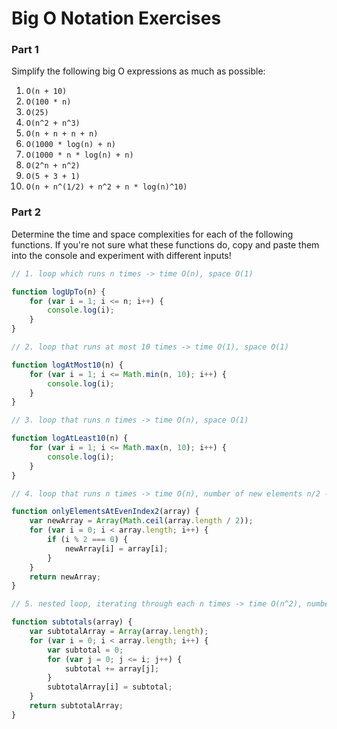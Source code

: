 # Big O Notation Exercises

### Part 1

Simplify the following big O expressions as much as possible:

1. `O(n + 10)`
2. `O(100 * n)`
3. `O(25)`
4. `O(n^2 + n^3)`
5. `O(n + n + n + n)`
6. `O(1000 * log(n) + n)`
7. `O(1000 * n * log(n) + n)`
8. `O(2^n + n^2)`
9. `O(5 + 3 + 1)`
10. `O(n + n^(1/2) + n^2 + n * log(n)^10)`

### Part 2

Determine the time and space complexities for each of the following functions. If you're not sure what these functions do, copy and paste them into the console and experiment with different inputs!


```js
// 1. loop which runs n times -> time O(n), space O(1)

function logUpTo(n) {
    for (var i = 1; i <= n; i++) {
        console.log(i);
    }
}

// 2. loop that runs at most 10 times -> time O(1), space O(1)

function logAtMost10(n) {
    for (var i = 1; i <= Math.min(n, 10); i++) {
        console.log(i);
    }
}

// 3. loop that runs n times -> time O(n), space O(1)

function logAtLeast10(n) {
    for (var i = 1; i <= Math.max(n, 10); i++) {
        console.log(i);
    }
}

// 4. loop that runs n times -> time O(n), number of new elements n/2 -> space O(n)  

function onlyElementsAtEvenIndex2(array) {
    var newArray = Array(Math.ceil(array.length / 2));
    for (var i = 0; i < array.length; i++) {
        if (i % 2 === 0) {
            newArray[i] = array[i];
        }
    }
    return newArray;
}

// 5. nested loop, iterating through each n times -> time O(n^2), number of new elements n, inner loop O(1), outer loop O(n) -> space O(n)

function subtotals(array) {
    var subtotalArray = Array(array.length);
    for (var i = 0; i < array.length; i++) {
        var subtotal = 0;
        for (var j = 0; j <= i; j++) {
            subtotal += array[j];
        }
        subtotalArray[i] = subtotal;
    }
    return subtotalArray;
}
```
